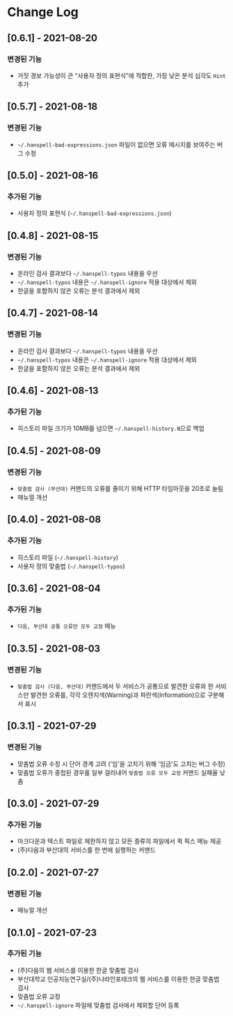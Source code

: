 # Change Log

## [0.6.1] - 2021-08-20

### 변경된 기능

- 거짓 경보 가능성이 큰 “사용자 정의 표현식”에 적합한, 가장 낮은 분석 심각도 `Hint` 추가

## [0.5.7] - 2021-08-18

### 변경된 기능

- `~/.hanspell-bad-expressions.json` 파일이 없으면 오류 메시지를 보여주는 버그 수정

## [0.5.0] - 2021-08-16

### 추가된 기능

- 사용자 정의 표현식 (`~/.hanspell-bad-expressions.json`)

## [0.4.8] - 2021-08-15

### 변경된 기능

- 온라인 검사 결과보다 `~/.hanspell-typos` 내용을 우선
- `~/.hanspell-typos` 내용은 `~/.hanspell-ignore` 적용 대상에서 제외
- 한글을 포함하지 않은 오류는 분석 결과에서 제외

## [0.4.7] - 2021-08-14

### 변경된 기능

- 온라인 검사 결과보다 `~/.hanspell-typos` 내용을 우선
- `~/.hanspell-typos` 내용은 `~/.hanspell-ignore` 적용 대상에서 제외
- 한글을 포함하지 않은 오류는 분석 결과에서 제외

## [0.4.6] - 2021-08-13

### 추가된 기능

- 히스토리 파일 크기가 10MB를 넘으면 `~/.hanspell-history.N`으로 백업

## [0.4.5] - 2021-08-09

### 변경된 기능

- `맞춤법 검사 (부산대)` 커맨드의 오류를 줄이기 위해 HTTP 타임아웃을 20초로 늘림
- 매뉴얼 개선

## [0.4.0] - 2021-08-08

### 추가된 기능

- 히스토리 파일 (`~/.hanspell-history`)
- 사용자 정의 맞춤법 (`~/.hanspell-typos`)

## [0.3.6] - 2021-08-04

### 추가된 기능

- `다음, 부산대 공통 오류만 모두 교정` 메뉴

## [0.3.5] - 2021-08-03

### 변경된 기능

- `맞춤법 검사 (다음, 부산대)` 커맨드에서 두 서비스가 공통으로 발견한 오류와 한 서비스만 발견한 오류를, 각각 오렌지색(Warning)과 파란색(Information)으로 구분해서 표시

## [0.3.1] - 2021-07-29

### 변경된 기능

- 맞춤법 오류 수정 시 단어 경계 고려 ('임'을 고치기 위해 '임금'도 고치는 버그 수정)
- 맞춤법 오류가 중첩된 경우를 일부 걸러내어 `맞춤법 오류 모두 교정` 커맨드 실패율 낮춤

## [0.3.0] - 2021-07-29

### 추가된 기능

- 마크다운과 텍스트 파일로 제한하지 않고 모든 종류의 파일에서 퀵 픽스 메뉴 제공
- (주)다음과 부산대의 서비스를 한 번에 실행하는 커맨드

## [0.2.0] - 2021-07-27

### 변경된 기능

- 매뉴얼 개선

## [0.1.0] - 2021-07-23

### 추가된 기능

- (주)다음의 웹 서비스를 이용한 한글 맞춤법 검사
- 부산대학교 인공지능연구실/(주)나라인포테크의 웹 서비스를 이용한 한글 맞춤법 검사
- 맞춤법 오류 교정
- `~/.hanspell-ignore` 파일에 맞춤법 검사에서 제외할 단어 등록
